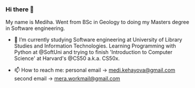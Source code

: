 ### Hi there 👋
My name is Mediha. Went from BSc in Geology to doing my Masters degree in Software engineering. 

- 🌱 I’m currently studying Software engineering at University of Library Studies and Information Technologies. 
          Learning Programming with Python at @SoftUni and trying to finish 'Introduction to Computer Science' at Harvard's @CS50 a.k.a. CS50x.

- 📫 How to reach me: personal email -> medi.kehayova@gmail.com 
                       second email   -> mera.workmail@gmail.com
                       
                       
